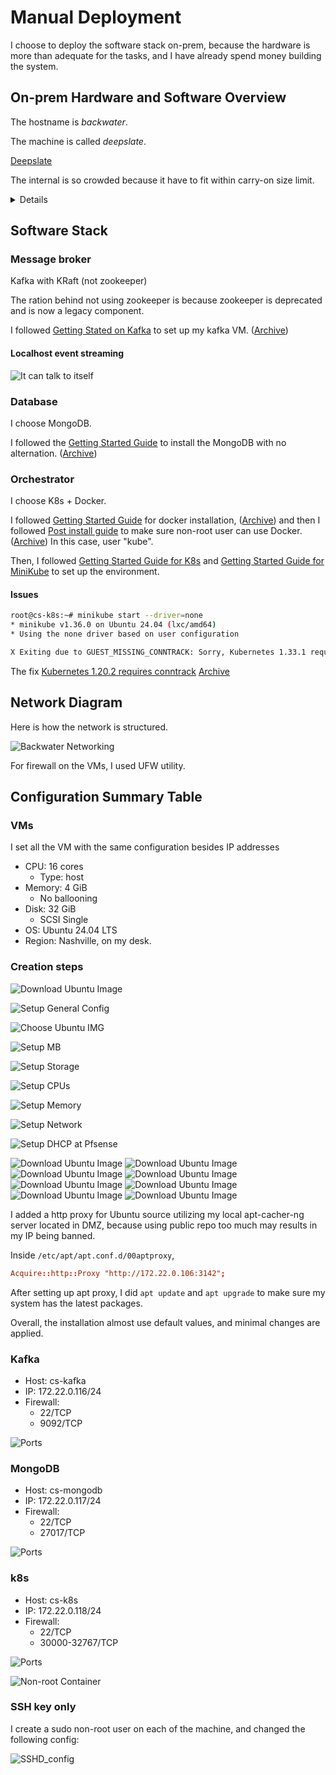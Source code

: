 # Manual Deployment

I choose to deploy the software stack on-prem, because the hardware is more than adequate for the tasks, and I have already spend money building the system.

## On-prem Hardware and Software Overview

The hostname is *backwater*.

The machine is called *deepslate*.

[Deepslate](./assets/photos/deepslate.jpg)

The internal is so crowded because it have to fit within carry-on size limit.

<details>

### Hardware

- CPU: EPYC 7K62
- Memory: 32G x8 3200 MT/s RECC
- Networking:
    - Intel X550 10G ethernet controller
    - Intel I210 1G ethernet controller
    - Mellanox Connect X-3 10G ethernet controller
    - Intel AX210 WiFi card
- GPU: AMD RX 7900 XT 20GB
- Storage: (openZFS)
    - rpool (mirrored)
        - Intel Optane Memory M10 16G x2
    - HA-low_IO (mirrored)
        - Intel Pro 5250s 128G x2
    - HA-high_IO (raid-z1)
        - Netlist D1552 1.92T x3
        - Gigabyte GP-AG42TB 2T
    - Things_I_do_not_care (strip)
        - Netlist D1552 3.2T

### Software

- Platform
    - Proxmox VE (8.4.12)
        - Debian 12
        - Kernel: 6.14.8-2-bpo12-pve
        - Qemu: 9.2.0
- Network management
    - Pfsense (2.8.0)
        - FreeBSD 15

### Fun stuffs

I have a dual socket Xeon E5 V3 server at home running Engineering Sample CPUs, and never had any issues. No one thought about cooling server CPUs with water block back then, and I could not buy compatible mounting brackets for those CPUs, so I zip-tied the water blocks to the socket, and it worked great.
</details>

## Software Stack

### Message broker

Kafka with KRaft (not zookeeper)

The ration behind not using zookeeper is because zookeeper is deprecated and is now a legacy component.

I followed [Getting Stated on Kafka](https://kafka.apache.org/quickstart) to set up my kafka VM. ([Archive](./guides-snapshot/ApacheKafka-quick_start_guide.html))

#### Localhost event streaming

![It can talk to itself](./assets/screenshots/progress/kafka-localhost_talking.png)

### Database

I choose MongoDB.

I followed the [Getting Started Guide](https://www.mongodb.com/docs/manual/tutorial/install-mongodb-on-ubuntu/) to install the MongoDB with no alternation. ([Archive](./guides-snapshot/MongoDB-quick_start_guide.html))

### Orchestrator

I choose K8s + Docker.

I followed [Getting Started Guide](https://docs.docker.com/engine/install/ubuntu/) for docker installation, ([Archive](./guides-snapshot/DockerUbuntu-quick_start_guide.html)) and then I followed [Post install guide](https://docs.docker.com/engine/install/linux-postinstall/) to make sure non-root user can use Docker. ([Archive](./guides-snapshot/DockerUbuntu-post_install_guide.html)) In this case, user "kube".

Then, I followed [Getting Started Guide for K8s](https://kubernetes.io/docs/tasks/tools/install-kubectl-linux/#install-using-native-package-management) and [Getting Started Guide for MiniKube](https://minikube.sigs.k8s.io/docs/start/?arch=%2Flinux%2Fx86-64%2Fstable%2Fbinary+download) to set up the environment.

#### Issues

```bash
root@cs-k8s:~# minikube start --driver=none
* minikube v1.36.0 on Ubuntu 24.04 (lxc/amd64)
* Using the none driver based on user configuration

X Exiting due to GUEST_MISSING_CONNTRACK: Sorry, Kubernetes 1.33.1 requires crictl to be installed in root's path
```

The fix [Kubernetes 1.20.2 requires conntrack](https://github.com/manusa/actions-setup-minikube/issues/33#issuecomment-2124606541) [Archive](./guides-snapshot/K8s-fix.html)

## Network Diagram

Here is how the network is structured.

![Backwater Networking](./assets/Networking@Backwater.png)

For firewall on the VMs, I used UFW utility.

## Configuration Summary Table

### VMs

I set all the VM with the same configuration besides IP addresses

- CPU: 16 cores
    - Type: host
- Memory: 4 GiB
    - No ballooning
- Disk: 32 GiB
    - SCSI Single
- OS: Ubuntu 24.04 LTS
- Region: Nashville, on my desk.

### Creation steps

![Download Ubuntu Image](./assets/screenshots/VM_setup/0.png)

![Setup General Config](./assets/screenshots/VM_setup/1.png)

![Choose Ubuntu IMG](./assets/screenshots/VM_setup/2.png)

![Setup MB](./assets/screenshots/VM_setup/3.png)

![Setup Storage](./assets/screenshots/VM_setup/4.png)

![Setup CPUs](./assets/screenshots/VM_setup/5.png)

![Setup Memory](./assets/screenshots/VM_setup/6.png)

![Setup Network](./assets/screenshots/VM_setup/7.png)

![Setup DHCP at Pfsense](./assets/screenshots/VM_setup/8.png)

![Download Ubuntu Image](./assets/screenshots/VM_setup/9.png)
![Download Ubuntu Image](./assets/screenshots/VM_setup/10.png)
![Download Ubuntu Image](./assets/screenshots/VM_setup/11.png)
![Download Ubuntu Image](./assets/screenshots/VM_setup/12.png)
![Download Ubuntu Image](./assets/screenshots/VM_setup/13.png)
![Download Ubuntu Image](./assets/screenshots/VM_setup/14.png)
![Download Ubuntu Image](./assets/screenshots/VM_setup/15.png)
![Download Ubuntu Image](./assets/screenshots/VM_setup/16.png)

I added a http proxy for Ubuntu source utilizing my local apt-cacher-ng server located in DMZ, because using public repo too much may results in my IP being banned.

Inside `/etc/apt/apt.conf.d/00aptproxy`,

```conf
Acquire::http::Proxy "http://172.22.0.106:3142";
```

After setting up apt proxy, I did `apt update` and `apt upgrade` to make sure my system has the latest packages.

Overall, the installation almost use default values, and minimal changes are applied.

### Kafka

- Host: cs-kafka
- IP: 172.22.0.116/24
- Firewall:
    - 22/TCP
    - 9092/TCP

![Ports](./assets/screenshots/security/kafka.png)

### MongoDB

- Host: cs-mongodb
- IP: 172.22.0.117/24
- Firewall:
    - 22/TCP
    - 27017/TCP

![Ports](./assets/screenshots/security/mongodb.png)

### k8s

- Host: cs-k8s
- IP: 172.22.0.118/24
- Firewall:
    - 22/TCP
    - 30000-32767/TCP

![Ports](./assets/screenshots/security/k8s.png)

![Non-root Container](./assets/screenshots/security/non-root_container.png)

### SSH key only

I create a sudo non-root user on each of the machine, and changed the following config:

![SSHD_config](./assets/screenshots/security/shhd_config.png)